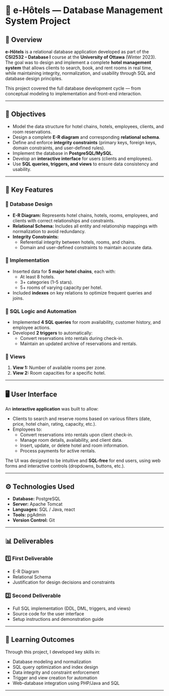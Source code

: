 # 🏨 e-Hôtels — Database Management System Project

## 🧾 Overview
**e-Hôtels** is a relational database application developed as part of the **CSI2532 – Database I** course at the **University of Ottawa** (Winter 2023).  
The goal was to design and implement a complete **hotel management system** that allows clients to search, book, and rent rooms in real time, while maintaining integrity, normalization, and usability through SQL and database design principles.

This project covered the full database development cycle — from conceptual modeling to implementation and front-end interaction.

---

## 🎯 Objectives
- Model the data structure for hotel chains, hotels, employees, clients, and room reservations.  
- Design a complete **E-R diagram** and corresponding **relational schema**.  
- Define and enforce **integrity constraints** (primary keys, foreign keys, domain constraints, and user-defined rules).  
- Implement the database in **PostgreSQL/MySQL**.  
- Develop an **interactive interface** for users (clients and employees).  
- Use **SQL queries, triggers, and views** to ensure data consistency and usability.  

---

## 🧩 Key Features

### 🔹 Database Design
- **E-R Diagram:** Represents hotel chains, hotels, rooms, employees, and clients with correct relationships and constraints.  
- **Relational Schema:** Includes all entity and relationship mappings with normalization to avoid redundancy.  
- **Integrity Constraints:**  
  - Referential integrity between hotels, rooms, and chains.  
  - Domain and user-defined constraints to maintain accurate data.

### 🔹 Implementation
- Inserted data for **5 major hotel chains**, each with:
  - At least 8 hotels.  
  - 3+ categories (1–5 stars).  
  - 5+ rooms of varying capacity per hotel.  
- Included **indexes** on key relations to optimize frequent queries and joins.  

### 🔹 SQL Logic and Automation
- Implemented **4 SQL queries** for room availability, customer history, and employee actions.  
- Developed **2 triggers** to automatically:
  - Convert reservations into rentals during check-in.  
  - Maintain an updated archive of reservations and rentals.  

### 🔹 Views
1. **View 1:** Number of available rooms per zone.  
2. **View 2:** Room capacities for a specific hotel.  

---

## 🖥️ User Interface
An **interactive application** was built to allow:
- Clients to search and reserve rooms based on various filters (date, price, hotel chain, rating, capacity, etc.).  
- Employees to:
  - Convert reservations into rentals upon client check-in.  
  - Manage room details, availability, and client data.  
  - Insert, update, or delete hotel and room information.  
  - Process payments for active rentals.  

The UI was designed to be intuitive and **SQL-free** for end users, using web forms and interactive controls (dropdowns, buttons, etc.).

---

## ⚙️ Technologies Used
- **Database:** PostgreSQL  
- **Server:** Apache Tomcat  
- **Languages:** SQL / Java, react
- **Tools:** pgAdmin  
- **Version Control:** Git  

---

## 📊 Deliverables
### 1️⃣ First Deliverable
- E-R Diagram  
- Relational Schema  
- Justification for design decisions and constraints  

### 2️⃣ Second Deliverable
- Full SQL implementation (DDL, DML, triggers, and views)  
- Source code for the user interface  
- Setup instructions and demonstration guide  

---

## 🧠 Learning Outcomes
Through this project, I developed key skills in:
- Database modeling and normalization  
- SQL query optimization and index design  
- Data integrity and constraint enforcement  
- Trigger and view creation for automation  
- Web-database integration using PHP/Java and SQL  

---


